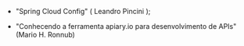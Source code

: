 - "Spring Cloud Config" ( Leandro Pincini );

- "Conhecendo a ferramenta apiary.io para desenvolvimento de APIs" (Mario H. Ronnub)